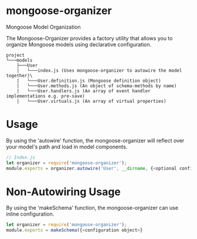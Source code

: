 # mongoose-organizer
Mongoose Model Organization

The Mongoose-Organizer provides a factory utility that allows you to organize Mongoose models using declarative configuration.

```
project
└───models
    ├───User
    |   └───index.js (Uses mongoose-organizer to autowire the model together)\
    |   └───User.definition.js (Mongoose definition object)
    |   └───User.methods.js (An object of schema-methods by name)
    |   └───User.handlers.js (An array of event handler implementations e.g. pre-save)
    |   └───User.virtuals.js (An array of virtual properties)
```

# Usage
By using the 'autowire' function, the mongoose-organizer will reflect over your model's path and load in model components.
```js
// Index.js
let organizer = require('mongoose-organizer');
module.exports = organizer.autowire('User', __dirname, {<optional configuration overrides>});
```

# Non-Autowiring Usage
By using the 'makeSchema' function, the mongoose-organizer can use inline configuration.
```js
let organizer = require('mongoose-organizer');
module.exports = makeSchema({<configuration object>}
```

